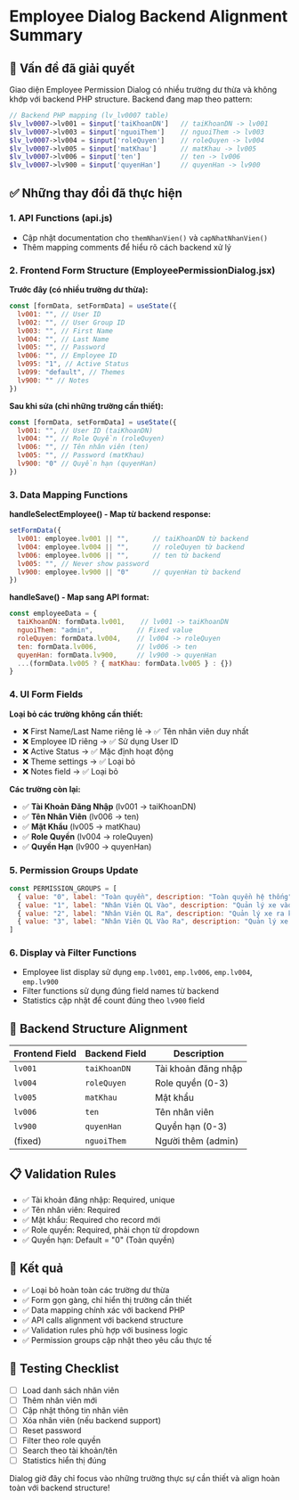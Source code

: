 # Employee Dialog Backend Alignment Summary

## 🎯 **Vấn đề đã giải quyết**
Giao diện Employee Permission Dialog có nhiều trường dư thừa và không khớp với backend PHP structure. Backend đang map theo pattern:

```php
// Backend PHP mapping (lv_lv0007 table)
$lv_lv0007->lv001 = $input['taiKhoanDN']   // taiKhoanDN -> lv001
$lv_lv0007->lv003 = $input['nguoiThem']    // nguoiThem -> lv003  
$lv_lv0007->lv004 = $input['roleQuyen']    // roleQuyen -> lv004
$lv_lv0007->lv005 = $input['matKhau']      // matKhau -> lv005
$lv_lv0007->lv006 = $input['ten']          // ten -> lv006
$lv_lv0007->lv900 = $input['quyenHan']     // quyenHan -> lv900
```

## ✅ **Những thay đổi đã thực hiện**

### 1. **API Functions (api.js)**
- Cập nhật documentation cho `themNhanVien()` và `capNhatNhanVien()`
- Thêm mapping comments để hiểu rõ cách backend xử lý

### 2. **Frontend Form Structure (EmployeePermissionDialog.jsx)**

**Trước đây (có nhiều trường dư thừa):**
```javascript
const [formData, setFormData] = useState({
  lv001: "", // User ID
  lv002: "", // User Group ID
  lv003: "", // First Name
  lv004: "", // Last Name
  lv005: "", // Password
  lv006: "", // Employee ID
  lv095: "1", // Active Status
  lv099: "default", // Themes
  lv900: "" // Notes
})
```

**Sau khi sửa (chỉ những trường cần thiết):**
```javascript
const [formData, setFormData] = useState({
  lv001: "", // User ID (taiKhoanDN)
  lv004: "", // Role Quyền (roleQuyen) 
  lv006: "", // Tên nhân viên (ten)
  lv005: "", // Password (matKhau)
  lv900: "0" // Quyền hạn (quyenHan)
})
```

### 3. **Data Mapping Functions**

**handleSelectEmployee() - Map từ backend response:**
```javascript
setFormData({
  lv001: employee.lv001 || "",      // taiKhoanDN từ backend
  lv004: employee.lv004 || "",      // roleQuyen từ backend  
  lv006: employee.lv006 || "",      // ten từ backend
  lv005: "", // Never show password
  lv900: employee.lv900 || "0"      // quyenHan từ backend
})
```

**handleSave() - Map sang API format:**
```javascript
const employeeData = {
  taiKhoanDN: formData.lv001,    // lv001 -> taiKhoanDN
  nguoiThem: "admin",           // Fixed value
  roleQuyen: formData.lv004,    // lv004 -> roleQuyen
  ten: formData.lv006,          // lv006 -> ten
  quyenHan: formData.lv900,     // lv900 -> quyenHan
  ...(formData.lv005 ? { matKhau: formData.lv005 } : {})
}
```

### 4. **UI Form Fields**

**Loại bỏ các trường không cần thiết:**
- ❌ First Name/Last Name riêng lẻ → ✅ Tên nhân viên duy nhất
- ❌ Employee ID riêng → ✅ Sử dụng User ID
- ❌ Active Status → ✅ Mặc định hoạt động
- ❌ Theme settings → ✅ Loại bỏ
- ❌ Notes field → ✅ Loại bỏ

**Các trường còn lại:**
- ✅ **Tài Khoản Đăng Nhập** (lv001 → taiKhoanDN)
- ✅ **Tên Nhân Viên** (lv006 → ten)  
- ✅ **Mật Khẩu** (lv005 → matKhau)
- ✅ **Role Quyền** (lv004 → roleQuyen)
- ✅ **Quyền Hạn** (lv900 → quyenHan)

### 5. **Permission Groups Update**
```javascript
const PERMISSION_GROUPS = [
  { value: "0", label: "Toàn quyền", description: "Toàn quyền hệ thống" },
  { value: "1", label: "Nhân Viên QL Vào", description: "Quản lý xe vào bãi" },
  { value: "2", label: "Nhân Viên QL Ra", description: "Quản lý xe ra khỏi bãi" },
  { value: "3", label: "Nhân Viên QL Vào Ra", description: "Quản lý xe vào và ra" }
]
```

### 6. **Display và Filter Functions**
- Employee list display sử dụng `emp.lv001`, `emp.lv006`, `emp.lv004`, `emp.lv900`
- Filter functions sử dụng đúng field names từ backend
- Statistics cập nhật để count đúng theo `lv900` field

## 🔧 **Backend Structure Alignment**

| Frontend Field | Backend Field | Description |
|---------------|---------------|-------------|
| `lv001` | `taiKhoanDN` | Tài khoản đăng nhập |
| `lv004` | `roleQuyen` | Role quyền (0-3) |
| `lv005` | `matKhau` | Mật khẩu |
| `lv006` | `ten` | Tên nhân viên |
| `lv900` | `quyenHan` | Quyền hạn (0-3) |
| (fixed) | `nguoiThem` | Người thêm (admin) |

## 📋 **Validation Rules**
- ✅ Tài khoản đăng nhập: Required, unique
- ✅ Tên nhân viên: Required
- ✅ Mật khẩu: Required cho record mới
- ✅ Role quyền: Required, phải chọn từ dropdown
- ✅ Quyền hạn: Default = "0" (Toàn quyền)

## 🎯 **Kết quả**
- ✅ Loại bỏ hoàn toàn các trường dư thừa
- ✅ Form gọn gàng, chỉ hiển thị trường cần thiết
- ✅ Data mapping chính xác với backend PHP
- ✅ API calls alignment với backend structure
- ✅ Validation rules phù hợp với business logic
- ✅ Permission groups cập nhật theo yêu cầu thực tế

## 🧪 **Testing Checklist**
- [ ] Load danh sách nhân viên
- [ ] Thêm nhân viên mới 
- [ ] Cập nhật thông tin nhân viên
- [ ] Xóa nhân viên (nếu backend support)
- [ ] Reset password
- [ ] Filter theo role quyền
- [ ] Search theo tài khoản/tên
- [ ] Statistics hiển thị đúng

Dialog giờ đây chỉ focus vào những trường thực sự cần thiết và align hoàn toàn với backend structure!
